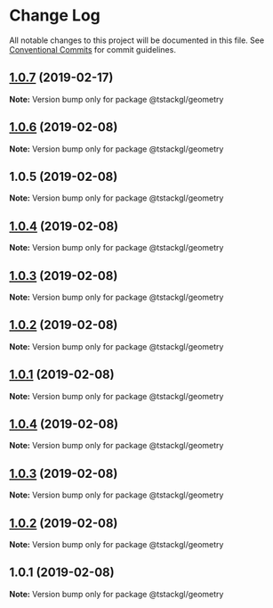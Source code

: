 # Change Log

All notable changes to this project will be documented in this file.
See [Conventional Commits](https://conventionalcommits.org) for commit guidelines.

## [1.0.7](https://github.com/nkint/tstackgl/compare/@tstackgl/geometry@1.0.6...@tstackgl/geometry@1.0.7) (2019-02-17)

**Note:** Version bump only for package @tstackgl/geometry





## [1.0.6](https://github.com/nkint/tstackgl/compare/@tstackgl/geometry@1.0.5...@tstackgl/geometry@1.0.6) (2019-02-08)

**Note:** Version bump only for package @tstackgl/geometry





## 1.0.5 (2019-02-08)

**Note:** Version bump only for package @tstackgl/geometry





## [1.0.4](https://github.com/nkint/tstackgl/compare/@tstackgl/geometry@1.0.4...@tstackgl/geometry@1.0.4) (2019-02-08)

**Note:** Version bump only for package @tstackgl/geometry





## [1.0.3](https://github.com/nkint/tstackgl/compare/@tstackgl/geometry@1.0.4...@tstackgl/geometry@1.0.3) (2019-02-08)

**Note:** Version bump only for package @tstackgl/geometry





## [1.0.2](https://github.com/nkint/tstackgl/compare/@tstackgl/geometry@1.0.4...@tstackgl/geometry@1.0.2) (2019-02-08)

**Note:** Version bump only for package @tstackgl/geometry





## [1.0.1](https://github.com/nkint/tstackgl/compare/@tstackgl/geometry@1.0.4...@tstackgl/geometry@1.0.1) (2019-02-08)

**Note:** Version bump only for package @tstackgl/geometry





## [1.0.4](https://github.com/nkint/tstackgl/compare/@tstackgl/geometry@1.0.3...@tstackgl/geometry@1.0.4) (2019-02-08)

**Note:** Version bump only for package @tstackgl/geometry





## [1.0.3](https://github.com/nkint/tstackgl/compare/@tstackgl/geometry@1.0.2...@tstackgl/geometry@1.0.3) (2019-02-08)

**Note:** Version bump only for package @tstackgl/geometry





## [1.0.2](https://github.com/nkint/tstackgl/compare/@tstackgl/geometry@1.0.1...@tstackgl/geometry@1.0.2) (2019-02-08)

**Note:** Version bump only for package @tstackgl/geometry





## 1.0.1 (2019-02-08)

**Note:** Version bump only for package @tstackgl/geometry
